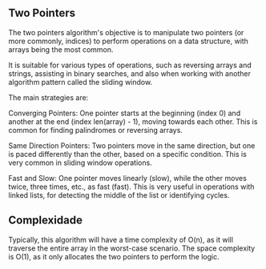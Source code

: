 ## Two Pointers

The two pointers algorithm's objective is to manipulate two pointers (or more commonly, indices) to perform operations on a data structure, with arrays being the most common.

It is suitable for various types of operations, such as reversing arrays and strings, assisting in binary searches, and also when working with another algorithm pattern called the sliding window.

The main strategies are:

Converging Pointers: One pointer starts at the beginning (index 0) and another at the end (index len(array) - 1), moving towards each other. This is common for finding palindromes or reversing arrays.

Same Direction Pointers: Two pointers move in the same direction, but one is paced differently than the other, based on a specific condition. This is very common in sliding window operations.

Fast and Slow: One pointer moves linearly (slow), while the other moves twice, three times, etc., as fast (fast). This is very useful in operations with linked lists, for detecting the middle of the list or identifying cycles.

## Complexidade

Typically, this algorithm will have a time complexity of O(n), as it will traverse the entire array in the worst-case scenario. The space complexity is O(1), as it only allocates the two pointers to perform the logic.
